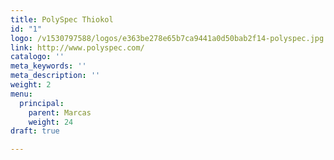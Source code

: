 ```yaml
---
title: PolySpec Thiokol
id: "1"
logo: /v1530797588/logos/e363be278e65b7ca9441a0d50bab2f14-polyspec.jpg
link: http://www.polyspec.com/
catalogo: ''
meta_keywords: ''
meta_description: ''
weight: 2
menu:
  principal:
    parent: Marcas
    weight: 24
draft: true

---
```

